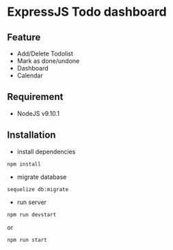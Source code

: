 # ExpressJS Todo dashboard

## Feature
- Add/Delete Todolist
- Mark as done/undone
- Dashboard 
- Calendar

## Requirement
- NodeJS v9.10.1


## Installation
- install dependencies
```
npm install
```
- migrate database
```
sequelize db:migrate
```
- run server
```
npm run devstart
```
or
```
npm run start
```
